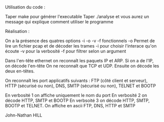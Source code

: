 Utilisation du code : 

Taper make pour générer l'executable
Taper ./analyse et vous aurez un message qui explique comment utiliser le programme


Réalisation : 

On a la présence des quatres options -i -o -v -f fonctionnels
-o Permet de lire un fichier pcap et de décoder les trames
-i pour choisir l'interace qu'on écoute
-v pour la verbosité
-f pour filtrer selon un argument

Dans l'en-tête ethernet on reconnaît les paquets IP et ARP.
Si on a de l'IP, on décode l'en-tête
On ne reconnaît que TCP et UDP.
Ensuite on décode les deux en-têtes.

On reconnaît les port applicatifs suivants : 
	FTP (côté client et serveur), HTTP (sécurisé ou non), DNS, SMTP (sécurisé ou non), TELNET et BOOTP

En verbosité 1 on affiche uniquement le nom du port
En verbosité 2 on décode HTTP, SMTP et BOOTP
En verbsoité 3 on décode HTTP, SMTP, BOOTP et TELNET. On affiche en ascii FTP, DNS, HTTP et SMTP

John-Nathan HILL